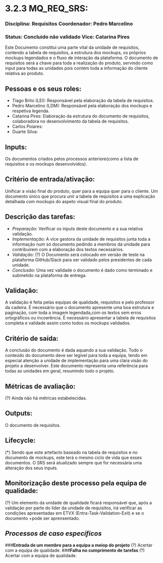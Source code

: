 # 3.2.3 MQ_REQ_SRS:

### **Disciplina:**  Requisitos      **Coordenador**: Pedro Marcelino
### **Status:** Concluido não validado           **Vice:** Catarina Pires

Este Documento constitui uma parte vital da unidade de requisitos, contendo a tabela de requisitos, a estrutura dos mockups, os próprios mockups legendados e o fluxo de interação da plataforma. O documento de requisitos será a chave para toda a realização do produto, servindo como input para todas as unidades pois contém toda a informação do cliente relativa ao produto.

## **Pessoas e os seus roles:**
* Tiago Brito (LEI): Responsável pela elaboração da tabela de requisitos.
* Pedro Marcelino (LDM): Responsável pela elaboração dos mockups e respetiva legenda.
* Catarina Pires: Elaboração da estrutura do documento de requisitos, colaboradora no desenvolvimento da tabela de requisitos.
* Carlos Poiares: 
* Duarte Silva: 

## **Inputs:**
Os documentos criados pelos processos anteriore(como a lista de requisitos e os mockups desenvolvidos).

## **Critério de entrada/ativação:**
Unificar a visão final do produto, quer para a equipa quer para o cliente. Um documento único que procura unir a tabela de requisitos a uma explicação detalhada com mockups do aspeto visual final do produto.

## **Descrição das tarefas:**
*   _Preparação:_ Verificar os inputs deste documento e a sua relativa validação.
*   _Implementação:_ A vice gestora da unidade de requisitos junta toda a informação num só documento pedindo a membros da unidade para contribuirem com a elaboração dos textos necessários.
*   _Validação:_ (?) O Documento será colocado em versão de teste na plataforma GitHub/Slack para ser validado pelos presidentes de cada unidade.
*   _Conclusão:_ Uma vez validade o documento é dado como terminado e submetido na plataforma de entrega.

## **Validação:**
A validação é feita pelas equipas de qualidade, requisitos e pelo professor da cadeira. É necessário que o documento apresente uma boa estrutura e paginação, com toda a imagem legendada,com os textos sem erros ortográficos ou incoerência. É necessário apresentar a tabela de requisitos completa e validade assim como todos os mockups validados.

## **Critério de saída:**
A conclusão do documento é dada aquando a sua validação. Todo o conteúdo do documento deve ser legível para toda a equipa, tendo em especial atenção a unidade de implementação para uma clara visão do projeto a desenvolver. Este documento representa uma referência para todas as unidades em geral, resumindo todo o projeto.

## **Métricas de avaliação:**
(?) Ainda não há métricas estabelecidas.

## **Outputs:**
O documento de requisitos.

## Lifecycle:
(*) Sendo que este artefacto baseado na tabela de requisitos e no documento de mockups, este terá o mesmo ciclo de vida que esses documentos. O SRS será atualizado sempre que for necessária uma alteração dos seus inputs. 

## **Monitorização deste processo pela equipa de qualidade:**
(?) Um elemento da unidade de qualidade ficará responsável que, após a validação por parte do lider da unidade de requisitos, irá verificar as condições apresentadas em ETVX (Entra-Task-Validation-Exit) e se o documento +pode ser aprensentado.

## _**Processos de caso específicos**_
###**Entrada de um membro para a equipa a meiop do projeto**
(?) Acertar com a equipa de qualidade.
###**Falha no cumprimento de tarefas**
(?) Acertar com a equipa de qualidade.

